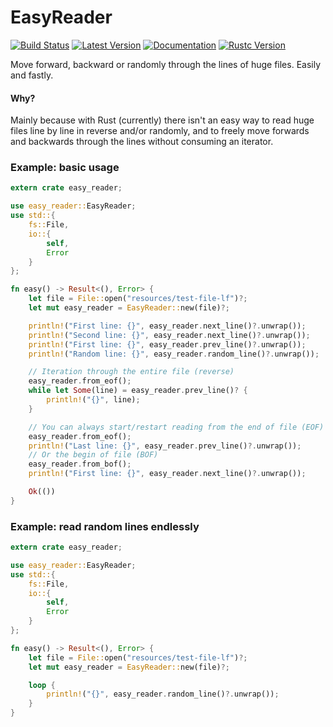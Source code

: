 # EasyReader

[![Build Status](https://travis-ci.org/ps1dr3x/easy_reader.svg?branch=master)](https://travis-ci.org/ps1dr3x/easy_reader)
[![Latest Version](https://img.shields.io/crates/v/easy_reader.svg)](https://crates.io/crates/easy_reader)
[![Documentation](https://docs.rs/easy_reader/badge.svg)](https://docs.rs/easy_reader)
[![Rustc Version](https://img.shields.io/badge/rustc-1.25+-green.svg)](https://blog.rust-lang.org/2018/03/29/Rust-1.25.html)

Move forward, backward or randomly through the lines of huge files. Easily and fastly.

#### Why?

Mainly because with Rust (currently) there isn't an easy way to read huge files line by line in reverse and/or randomly, and to freely move forwards and backwards through the lines without consuming an iterator.

### Example: basic usage

```rust
extern crate easy_reader;

use easy_reader::EasyReader;
use std::{
    fs::File,
    io::{
        self,
        Error
    }
};

fn easy() -> Result<(), Error> {
    let file = File::open("resources/test-file-lf")?;
    let mut easy_reader = EasyReader::new(file)?;

    println!("First line: {}", easy_reader.next_line()?.unwrap());
    println!("Second line: {}", easy_reader.next_line()?.unwrap());
    println!("First line: {}", easy_reader.prev_line()?.unwrap());
    println!("Random line: {}", easy_reader.random_line()?.unwrap());

    // Iteration through the entire file (reverse)
    easy_reader.from_eof();
    while let Some(line) = easy_reader.prev_line()? {
        println!("{}", line);
    }

    // You can always start/restart reading from the end of file (EOF)
    easy_reader.from_eof();
    println!("Last line: {}", easy_reader.prev_line()?.unwrap());
    // Or the begin of file (BOF)
    easy_reader.from_bof();
    println!("First line: {}", easy_reader.next_line()?.unwrap());

    Ok(())
}
```

### Example: read random lines endlessly

```rust
extern crate easy_reader;

use easy_reader::EasyReader;
use std::{
    fs::File,
    io::{
        self,
        Error
    }
};

fn easy() -> Result<(), Error> {
    let file = File::open("resources/test-file-lf")?;
    let mut easy_reader = EasyReader::new(file)?;

    loop {
        println!("{}", easy_reader.random_line()?.unwrap());
    }
}
```
